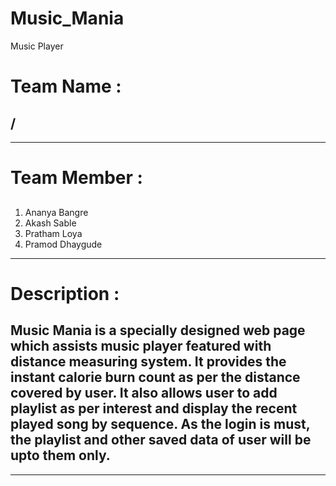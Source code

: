 # Music_Mania
Music Player
# Team Name : 
## /<Dcode/>
---

# Team Member : 
##
1. Ananya Bangre 
2. Akash Sable 
3. Pratham Loya 
4. Pramod Dhaygude
---
#  Description : 
## Music Mania is a specially designed web page which assists music player featured with distance measuring system. It provides the instant calorie burn count as per the  distance covered by user. It also allows user to  add  playlist as per interest and display the recent played song by sequence. As the login is must, the playlist and other saved data of user will be upto them only.
---

